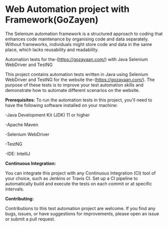 # Web Automation project with Framework(GoZayen)
The Selenium automation framework is a structured approach to coding that enhances code maintenance by organising code and data separately. Without frameworks, individuals might store code and data in the same place, which lacks reusability and readability.

Automation tests for the-(https://gozayaan.com/) with Java Selenium WebDriver and TestNG

This project contains automation tests written in Java using Selenium WebDriver and TestNG for the website the-(https://gozayaan.com/). The purpose of these tests is to improve your test automation skills and demonstrate how to automate different scenarios on the website.

**Prerequisites:**
To run the automation tests in this project, you'll need to have the following software installed on your machine:

-Java Development Kit (JDK) 11 or higher

-Apache Maven

-Selenium WebDriver

-TestNG

-IDE: IntelliJ


**Continuous Integration:**

You can integrate this project with any Continuous Integration (CI) tool of your choice, such as Jenkins or Travis CI. Set up a CI pipeline to automatically build and execute the tests on each commit or at specific intervals.
 
**Contributing:**

Contributions to this test automation project are welcome. If you find any bugs, issues, or have suggestions for improvements, please open an issue or submit a pull request.

